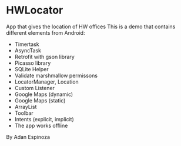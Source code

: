 # HWLocator
App that gives the location of HW offices
This is a demo that contains different elements from Android:

* Timertask
* AsyncTask
* Retrofit with gson library
* Picasso library
* SQLite Helper
* Validate marshmallow permissons
* LocatorManager, Location
* Custom Listener
* Google Maps (dynamic)
* Google Maps (static)
* ArrayList
* Toolbar
* Intents (explicit, implicit)
* The app works offline

By Adan Espinoza
